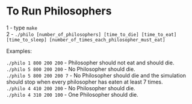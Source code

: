 # To Run Philosophers

1 - type `make` <br>
2 - `./philo [number_of_philosophers] [time_to_die] [time_to_eat] [time_to_sleep] [number_of_times_each_philosopher_must_eat]`

Examples:

`./philo 1 800 200 200` - Philosopher should not eat and should die. <br>
`./philo 5 800 200 200` - No Philosopher should die. <br>
`./philo 5 800 200 200 7` - No Philosopher should die and the simulation should stop when every philosopher has eaten at least 7 times. <br>
`./philo 4 410 200 200` - No Philosopher should die. <br>
`./philo 4 310 200 100` - One Philosopher should die. 
